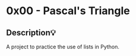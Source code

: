 # 0x00 - Pascal's Triangle

## Description:bulb:

A project to practice the use of lists in Python.
